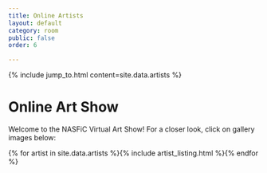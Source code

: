 ```yaml
---
title: Online Artists
layout: default
category: room
public: false
order: 6

---
```


{% include jump_to.html content=site.data.artists %}

# Online Art Show

Welcome to the NASFiC Virtual Art Show! For a closer look, click on gallery images below:

{% for artist in site.data.artists %}{% include artist_listing.html %}{% endfor %}